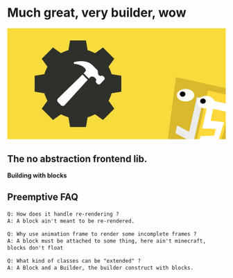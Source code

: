 # Much great, very builder, wow
<img src="./greatlogo.jpg" alt="great-builder"/>

## The no abstraction frontend lib. <br>
<b> Building with blocks </b>




## Preemptive FAQ
```
Q: How does it handle re-rendering ?
A: A block ain't meant to be re-rendered.
```
```
Q: Why use animation frame to render some incomplete frames ?
A: A block must be attached to some thing, here ain't minecraft, blocks don't float
```
```
Q: What kind of classes can be "extended" ?
A: A Block and a Builder, the builder construct with blocks.
```
